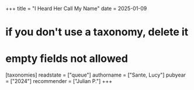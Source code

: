 +++
title = "I Heard Her Call My Name"
date = 2025-01-09
# if you don't use a taxonomy, delete it
# empty fields not allowed
[taxonomies]
  readstate = ["queue"]
  authorname = ["Sante, Lucy"]
  pubyear = ["2024"]
  recommender = ["Julian P."]
+++

